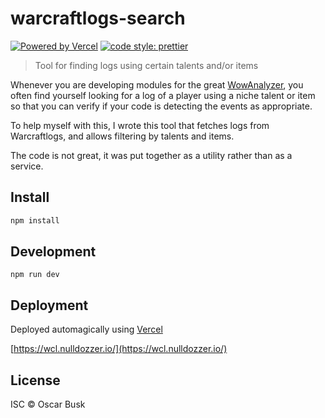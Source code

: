# warcraftlogs-search

[![Powered by Vercel](https://badgen.net/badge/vercel/warcraftlogs-search/black?icon=zeit)](https://wcl.nulldozzer.io/)
[![code style: prettier](https://img.shields.io/badge/code_style-prettier-ff69b4.svg)](https://github.com/prettier/prettier)

> Tool for finding logs using certain talents and/or items

Whenever you are developing modules for the great [WowAnalyzer](https://wowanalyzer.com/),
you often find yourself looking for a log of a player using a niche talent or item so that
you can verify if your code is detecting the events as appropriate.

To help myself with this, I wrote this tool that fetches logs from Warcraftlogs, and allows
filtering by talents and items.

The code is not great, it was put together as a utility rather than as a service.

## Install

```bash
npm install
```

## Development

```
npm run dev
```

## Deployment

Deployed automagically using [Vercel](https://vercel.com/)

[https://wcl.nulldozzer.io/](https://wcl.nulldozzer.io/)

## License

ISC © Oscar Busk
